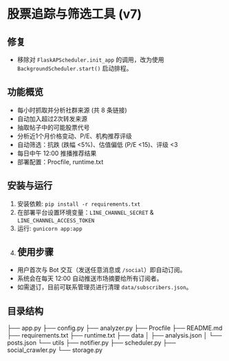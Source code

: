 # 股票追踪与筛选工具 (v7)

## 修复
- 移除对 `FlaskAPScheduler.init_app` 的调用，改为使用 `BackgroundScheduler.start()` 启动排程。

## 功能概览
- 每小时抓取并分析社群来源 (共 8 条链接)
- 自动加入超过2次转发来源
- 抽取帖子中的可能股票代号
- 分析近1个月价格变动、P/E、机构推荐评级
- 自动筛选：抗跌 (跌幅 <5%)、估值偏低 (P/E <15)、评级 <3
- 每日中午 12:00 推播推荐结果
- 部署配置：Procfile, runtime.txt

## 安装与运行
1. 安装依赖: `pip install -r requirements.txt`
2. 在部署平台设置环境变量：`LINE_CHANNEL_SECRET` & `LINE_CHANNEL_ACCESS_TOKEN`
3. 运行: `gunicorn app:app`
4. ## 使用步骤

- 用户首次与 Bot 交互（发送任意消息或 `/social`）即自动订阅。
- 系统会在每天 12:00 自动推送市场摘要给所有订阅者。
- 如需退订，目前可联系管理员进行清理 `data/subscribers.json`。


## 目录结构
├── app.py
├── config.py
├── analyzer.py
├── Procfile
├── README.md
├── requirements.txt
├── runtime.txt
├── data
│ ├── analysis.json
│ └── posts.json
└── utils
├── notifier.py
├── scheduler.py
├── social_crawler.py
└── storage.py

